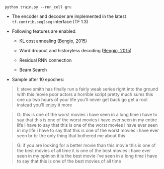 ```
python train.py --rnn_cell gru
```
* The encoder and decoder are implemented in the latest ```tf.contrib.seq2seq``` interface (TF 1.3)

* Following features are enabled:

  * KL cost annealing ([Bengio, 2015](https://arxiv.org/abs/1511.06349))
  
  * Word dropout and historyless decoding ([Bengio, 2015](https://arxiv.org/abs/1511.06349))
  
  * Residual RNN connection
  
  * Beam Search

* Sample after 10 epoches:
> I: steve smith has finally run a fairly weak series right into the ground with this movie poor actors <unk> a horrible script pretty much sums this one up two hours of your life you'll never get back go get a root <unk> instead you'll enjoy it more <pad> <pad> <pad> <pad> <pad> <pad> <pad> <pad> <pad> <pad> <pad> <pad> <pad> <pad> <pad> <pad> <pad> <pad> <pad> <pad> <pad> <pad> <pad> <pad> <pad> <pad> <pad> <pad> <pad> <pad> <pad> <pad> <pad>

> O: this is one of the worst movies i have seen in a long time i have to say that this is one of the worst movies i have ever seen in my entire life i have to say that this is one of the worst movies i have ever seen in my life i have to say that this is one of the worst movies i have ever seen br br the only thing that bothered me about this <end>

> G: if you are looking for a better movie than this movie this is one of the best movies of all time it is one of the best movies i have ever seen in my opinion it is the best movie i've seen in a long time i have to say that this is one of the best movies of all time <pad> <pad> <pad> <pad> <pad> <pad> <pad> <pad> <pad> <pad> <pad> <pad> <pad> <pad> <pad> <pad> <pad> <pad> <pad>

